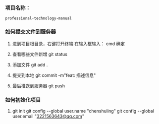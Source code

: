 

### 项目名称：
```
professional-technology-manual
```

### 如何提交文件到服务器

1. 进到项目根目录，右键打开终端
在输入框输入： cmd  确定

2. 查看哪些文件新增
git status

3. 添加文件
git add .

4. 提交到本地
git commit -m"feat: 描述信息"

5. 最后推送到服务器
git push


### 如何初始化项目
1. git init
git config --global user.name "chenshuling"
git config --global user.email "3221563643@qq.com"